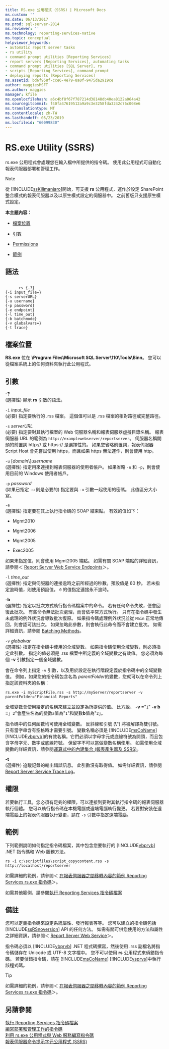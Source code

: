 ```yaml
---
title: RS.exe 公用程式 (SSRS) | Microsoft Docs
ms.custom: ''
ms.date: 06/13/2017
ms.prod: sql-server-2014
ms.reviewer: ''
ms.technology: reporting-services-native
ms.topic: conceptual
helpviewer_keywords:
- automatic report server tasks
- rs utility
- command prompt utilities [Reporting Services]
- report servers [Reporting Services], automating tasks
- command prompt utilities [SQL Server], rs
- scripts [Reporting Services], command prompt
- deploying reports [Reporting Services]
ms.assetid: bd6f958f-cce6-4e79-8a0f-9475da2919ce
author: maggiesMSFT
ms.author: maggies
manager: kfile
ms.openlocfilehash: a6c4bf8f67f787214d38148db40ea8122a064a42
ms.sourcegitcommit: f40fa47619512a9a9c3e3258fda3242c76c008e6
ms.translationtype: MT
ms.contentlocale: zh-TW
ms.lasthandoff: 05/23/2019
ms.locfileid: "66099830"
---
```

# <a name="rsexe-utility-ssrs"></a>RS.exe Utility (SSRS)
  rs.exe 公用程式會處理您在輸入檔中所提供的指令碼。 使用此公用程式可自動化報表伺服器部署和管理工作。  
  
> [!NOTE]  
>  從 [!INCLUDE[ssKilimanjaro](../../includes/sskilimanjaro-md.md)]開始，可支援 **rs** 公用程式，運作於設定 SharePoint 整合模式的報表伺服器以及以原生模式設定的伺服器中。 之前舊版只支援原生模式設定。  
  
 **本主題內容：**  
  
-   [檔案位置](#bkmk_filelocation)  
  
-   [引數](#bkmk_arguments)  
  
-   [Permissions](#bkmk_permissions)  
  
-   [範例](#bkmk_examples)  
  
## <a name="syntax"></a>語法  
  
```  
  
      rs {-?}  
{-i input_file=}  
{-s serverURL}  
{-u username}  
{-p password}  
{-e endpoint}  
{-l time_out}  
{-b batchmode}  
{-v globalvars=}  
{-t trace}  
```  
  
##  <a name="bkmk_filelocation"></a> 檔案位置  
 **RS.exe** 位在 **\Program Files\Microsoft SQL Server\110\Tools\Binn**。 您可以從檔案系統上的任何資料夾執行此公用程式。  
  
##  <a name="bkmk_arguments"></a> 引數  
 **-?**  
 (選擇性) 顯示 **rs** 引數的語法。  
  
 `-i` *input_file*  
 (必要) 指定要執行的 .rss 檔案。 這個值可以是 .rss 檔案的相對路徑或完整路徑。  
  
 `-s` *serverURL*  
 (必要) 指定要對其執行檔案的 Web 伺服器名稱和報表伺服器虛擬目錄名稱。 報表伺服器 URL 的範例為 `http://examplewebserver/reportserver`。 伺服器名稱開頭的前置詞 http:// 或 https:// 是選擇性的。 如果您省略前置詞，報表伺服器 Script Host 會先嘗試使用 https，而且如果 https 無法運作，則會使用 http。  
  
 `-u` [*domain*\\]*username*  
 (選擇性) 指定用來連接到報表伺服器的使用者帳戶。 如果省略 `-u` 和 `-p`，則會使用目前的 Windows 使用者帳戶。  
  
 `-p` *password*  
 (如果已指定 `-u` 則是必要的) 指定要與 `-u` 引數一起使用的密碼。 此值區分大小寫。  
  
 `-e`  
 (選擇性) 指定要在其上執行指令碼的 SOAP 結束點。 有效的值如下：  
  
-   Mgmt2010  
  
-   Mgmt2006  
  
-   Mgmt2005  
  
-   Exec2005  
  
 如果未指定值，則會使用 Mgmt2005 端點。 如需有關 SOAP 端點的詳細資訊，請參閱＜ [Report Server Web Service Endpoints](../report-server-web-service/methods/report-server-web-service-endpoints.md)＞。  
  
 `-l` *time_out*  
 (選擇性) 指定與伺服器的連接逾時之前所經過的秒數。預設值是 60 秒。 若未指定逾時值，則使用預設值。 `0` 的值指定連接永不逾時。  
  
 **-b**  
 (選擇性) 指定以批次方式執行指令碼檔案中的命令。 若有任何命令失敗，便會回復此批次。 有些命令無法批次處理，而會依平常方式執行。 只有在指令碼中發生未處理的例外狀況會導致批次復原。 如果指令碼處理例外狀況並從 `Main` 正常地傳回，則會認可該批次。 如果忽略此參數，則會執行此命令而不會建立批次。 如需詳細資訊，請參閱 [Batching Methods](../report-server-web-service-net-framework-soap-headers/batching-methods.md)。  
  
 `-v` *globalvar*  
 (選擇性) 指定在指令碼中使用的全域變數。 如果指令碼使用全域變數，則必須指定此引數。 指定的值必須是 .rss 檔案中所定義的全域變數之有效值。 您必須為每個 **-v** 引數指定一個全域變數。  
  
 會在命令列上指定 `-v` 引數，以及用於設定在執行階段定義於指令碼中的全域變數值。 例如，如果您的指令碼包含名為 *parentFolder*的變數，您就可以在命令列上指定該資料夾的名稱：  
  
 `rs.exe -i myScriptFile.rss -s http://myServer/reportserver -v parentFolder="Financial Reports"`  
  
 全域變數會使用給定的名稱來建立並設定為所提供的值。 比方說， **-v =**"`1`" **-v b =**」`2`"會產生名為的變數`a`值為"`1`"和變數**b**值為"`2`」。  
  
 指令碼中的任何函數均可使用全域變數。 反斜線和引號 (**\\"**) 將被解譯為雙引號。 只有當字串含有空格時才需要引號。 變數名稱必須是 [!INCLUDE[msCoName](../../includes/msconame-md.md)] [!INCLUDE[vbprvb](../../includes/vbprvb-md.md)]的有效名稱。它們必須以字母字元或底線符號為開頭，而且包含字母字元、數字或底線符號。 保留字不可以當做變數名稱使用。 如需使用全域變數的詳細資訊，請參閱[運算式中的內建集合 &#40;報表產生器及 SSRS&#41;](../report-design/built-in-collections-in-expressions-report-builder.md)。  
  
 **-t**  
 (選擇性) 追蹤記錄的輸出錯誤訊息。 此引數沒有取得值。 如需詳細資訊，請參閱 [Report Server Service Trace Log](../report-server/report-server-service-trace-log.md)。  
  
##  <a name="bkmk_permissions"></a> 權限  
 若要執行工具，您必須有足夠的權限，可以連接到要對其執行指令碼的報表伺服器執行個體。 您可以執行指令碼在本機電腦或遠端電腦執行變更。 若要對安裝在遠端電腦上的報表伺服器執行變更，請在 `-s` 引數中指定遠端電腦。  
  
##  <a name="bkmk_examples"></a> 範例  
 下列範例說明如何指定指令碼檔案，其中包含您要執行的 [!INCLUDE[vbprvb](../../includes/vbprvb-md.md)] .NET 指令碼和 Web 服務方法。  
  
```  
rs -i c:\scriptfiles\script_copycontent.rss -s http://localhost/reportserver  
```  
  
 如需詳細的範例，請參閱＜ [在報表伺服器之間移轉內容的範例 Reporting Services rs.exe 指令碼](sample-reporting-services-rs-exe-script-to-copy-content-between-report-servers.md)＞。  
  
 如需其他範例，請參閱[執行 Reporting Services 指令碼檔案](run-a-reporting-services-script-file.md)  
  
## <a name="remarks"></a>備註  
 您可以定義指令碼來設定系統屬性、發行報表等等。 您可以建立的指令碼包括 [!INCLUDE[ssRSnoversion](../../includes/ssrsnoversion-md.md)] API 的任何方法。 如需有關可供您使用的方法和屬性之詳細資訊，請參閱＜ [Report Server Web Service](../report-server-web-service/report-server-web-service.md)＞。  
  
 指令碼必須以 [!INCLUDE[vbprvb](../../includes/vbprvb-md.md)] .NET 程式碼撰寫，然後使用 .rss 副檔名將指令碼儲存在 Unicode 或 UTF-8 文字檔中。 您不可以使用 **rs** 公用程式來偵錯指令碼。 若要偵錯指令碼，請在 [!INCLUDE[msCoName](../../includes/msconame-md.md)] [!INCLUDE[vsprvs](../../includes/vsprvs-md.md)]中執行該程式碼。  
  
> [!TIP]  
>  如需詳細的範例，請參閱＜ [在報表伺服器之間移轉內容的範例 Reporting Services rs.exe 指令碼](sample-reporting-services-rs-exe-script-to-copy-content-between-report-servers.md)＞。  
  
## <a name="see-also"></a>另請參閱  
 [執行 Reporting Services 指令碼檔案](run-a-reporting-services-script-file.md)   
 [編寫部署和管理工作的指令碼](script-deployment-and-administrative-tasks.md)   
 [利用 rs.exe 公用程式與 Web 服務編寫指令碼](script-with-the-rs-exe-utility-and-the-web-service.md)   
 [報表伺服器命令提示字元公用程式 &#40;SSRS&#41;](report-server-command-prompt-utilities-ssrs.md)  
  
  
